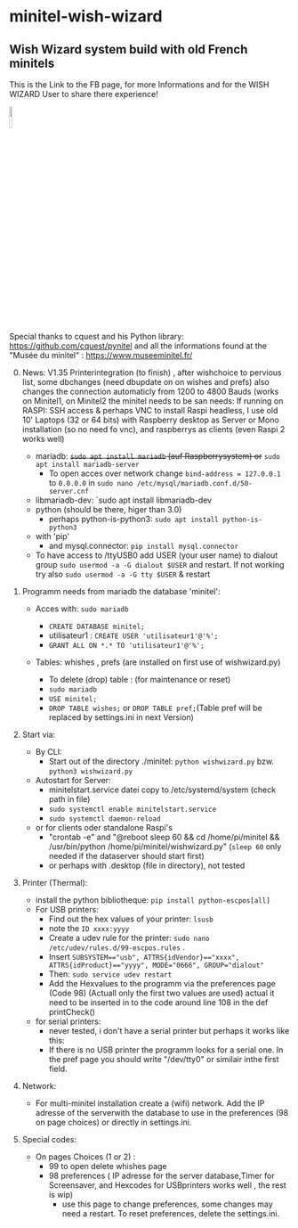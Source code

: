 # minitel-wish-wizard
## Wish Wizard system build with old French minitels
This is the Link to the FB page, for more Informations and for the WISH WIZARD User to share there experience!

<img src="https://github.com/flapfrance/minitel-wish-wizard/blob/main/WW_QR.png" width=10% height=10%>


Special thanks to cquest and his Python library: https://github.com/cquest/pynitel and all the informations found at the "Musée du minitel" : https://www.museeminitel.fr/

0. News: V1.35 Printerintegration (to finish) , after wishchoice to pervious list, some dbchanges (need dbupdate on on wishes and prefs) 
also changes the connection automaticly from 1200 to 4800 Bauds (works on Minitel1, on Minitel2 the minitel needs to be san
needs: If running on RASPI: SSH access & perhaps VNC to install Raspi headless, I use old 10' Laptops (32 or 64 bits) with Raspberry desktop as Server or Mono installation (so no need fo vnc), and raspberrys as clients (even Raspi 2 works well) 
    - mariadb: ~~`sudo apt install mariadb` (auf Raspberrysystem) or~~ `sudo apt install mariadb-server`
       -  To open acces over network change `bind-address = 127.0.0.1` to `0.0.0.0` in `sudo nano /etc/mysql/mariadb.conf.d/50-server.cnf` 
    - libmariadb-dev: `sudo apt install libmariadb-dev
    - python (should be there, higer than  3.0)
        - perhaps python-is-python3: `sudo apt install python-is-python3`
     - with 'pip' 
        - and mysql.connector: `pip install mysql.connector`
    - To have access to /ttyUSB0 add USER (your user name) to dialout group `sudo usermod -a -G dialout $USER` and restart.
If  not working try also `sudo usermod -a -G tty $USER` & restart

2. Programm needs from mariadb the database 'minitel':
    - Acces with: `sudo mariadb`
        - `CREATE DATABASE minitel;`
        - utilisateur1 : `CREATE USER 'utilisateur1'@'%';`
        - `GRANT ALL ON *.* TO 'utilisateur1'@'%';`
    
    - Tables: whishes , prefs (are installed on first use of wishwizard.py)
        - To delete (drop) table : (for maintenance or reset)
        - `sudo mariadb`
        - `USE minitel;`
        - `DROP TABLE wishes;` or `DROP TABLE pref;`(Table pref will be replaced by settings.ini in next Version)

3. Start via:
    - By CLI:
        - Start out of the directory ./minitel: `python wishwizard.py` bzw. `python3 wishwizard.py`
    - Autostart for Server:
        - minitelstart.service datei copy to /etc/systemd/system (check path in file)
        - `sudo systemctl enable minitelstart.service`
        - `sudo systemctl daemon-reload`
    - or for clients oder standalone Raspi's
        - "crontab -e" and "@reboot sleep 60 && cd /home/pi/minitel && /usr/bin/python /home/pi/minitel/wishwizard.py" (`sleep 60` only needed if the dataserver should start first)
        - or perhaps with  .desktop  (file in directory), not tested
4. Printer (Thermal):
   
    - install the python bibliotheque: `pip install python-escpos[all]`
    - For USB printers:
        - Find out the hex values of your printer: `lsusb`
        - note the `ID xxxx:yyyy`    
        - Create  a udev rule for the printer: `sudo nano /etc/udev/rules.d/99-escpos.rules` . 
        - Insert `SUBSYSTEM=="usb", ATTRS{idVendor}=="xxxx", ATTRS{idProduct}=="yyyy", MODE="0666", GROUP="dialout"`
        - Then: `sudo service udev restart`
        - Add the Hexvalues to the programm via the preferences page (Code 98) (Actuall only the first two values are used)
        actual it need to be inserted in to the code around line 108 in the def printCheck()
   - for serial printers:
       - never tested, i don't have a serial printer but perhaps it works like this:
       - If there is no USB printer the programm looks for a serial one. In the pref page you should write "/dev/tty0" or similair inthe first field.
4. Network:
    - For multi-minitel installation  create a (wifi) network. Add the IP adresse of the serverwith the database to use in the preferences (98 on page choices) or directly in settings.ini.
    

5. Special codes: 
    - On pages Choices (1 or 2) :
        - 99 to open delete whishes page
        - 98 preferences ( IP adresse for the server database,Timer for Screensaver, and Hexcodes for USBprinters works well , the rest is wip)
            - use this page to change preferences, some changes may need a restart. To reset preferences, delete the settings.ini. 
